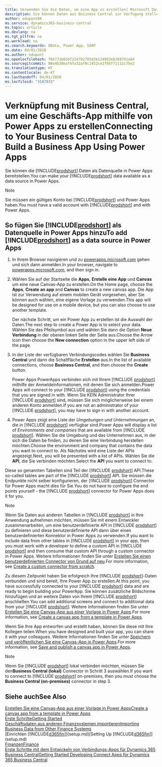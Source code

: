 ```yaml
---
title: Verwenden Sie die Daten, um eine App zu erstellen| Microsoft Docs
description: Sie können Daten aus Business Central zur Verfügung stellen und eine OData URL Ihrer Webdienste festlegen, um eine Geschäfts-App mithilfe von Power Apps zu erstellen.
author: edupont04
ms.service: dynamics365-business-central
ms.topic: article
ms.devlang: na
ms.tgt_pltfrm: na
ms.workload: na
ms.search.keywords: OData, Power App, SOAP
ms.date: 04/01/2020
ms.author: edupont
ms.openlocfilehash: f6b771b0107214702785d2b124983eb369741a84
ms.sourcegitcommit: 88e4b30eaf6fa32af0c1452ce2f85ff1111c75e2
ms.translationtype: HT
ms.contentlocale: de-AT
ms.lasthandoff: 04/01/2020
ms.locfileid: "3187933"
---
```

# <a name="connecting-to-your-business-central-data-to-build-a-business-app-using-power-apps"></a><span data-ttu-id="950cd-103">Verknüpfung mit Business Central, um eine Geschäfts-App mithilfe von Power Apps zu erstellen</span><span class="sxs-lookup"><span data-stu-id="950cd-103">Connecting to Your Business Central Data to Build a Business App Using Power Apps</span></span>

<span data-ttu-id="950cd-104">Sie können die [!INCLUDE[prodshort](includes/prodshort.md)] Daten als Datenquelle in Power Apps bereitstellen.</span><span class="sxs-lookup"><span data-stu-id="950cd-104">You can make your [!INCLUDE[prodshort](includes/prodshort.md)] data available as a data source in Power Apps.</span></span>  

> [!NOTE]  
> <span data-ttu-id="950cd-105">Sie müssen ein gültiges Konto bei [!INCLUDE[prodshort](includes/prodshort.md)] und Power Apps haben.</span><span class="sxs-lookup"><span data-stu-id="950cd-105">You must have a valid account with [!INCLUDE[prodshort](includes/prodshort.md)] and with Power Apps.</span></span>  

## <a name="to-add-prodshort-as-a-data-source-in-power-apps"></a><span data-ttu-id="950cd-106">So fügen Sie [!INCLUDE[prodshort](includes/prodshort.md)] als Datenquelle in Power Apps hinzu</span><span class="sxs-lookup"><span data-stu-id="950cd-106">To add [!INCLUDE[prodshort](includes/prodshort.md)] as a data source in Power Apps</span></span>

1. <span data-ttu-id="950cd-107">In Ihrem Browser navigieren und zu [powerapps.microsoft.com](https://powerapps.microsoft.com/) gehen und sich dann anmelden.</span><span class="sxs-lookup"><span data-stu-id="950cd-107">In your browser, navigate to [powerapps.microsoft.com](https://powerapps.microsoft.com/), and then sign in.</span></span>
2. <span data-ttu-id="950cd-108">Wählen Sie auf der Startseite die **Apps**, **Erstelle eine App** und **Canvas** um eine neue Canvas-App zu erstellen.</span><span class="sxs-lookup"><span data-stu-id="950cd-108">On the Home page, choose the **Apps**, **Create an app** and **Canvas** to create a new canvas app.</span></span> <span data-ttu-id="950cd-109">Die App ist zur Verwendung auf einem mobilen Gerät vorgesehen, aber Sie können auch wählen, eine eigene Vorlage zu verwenden.</span><span class="sxs-lookup"><span data-stu-id="950cd-109">This app will be designed for use on a mobile device, but you can also choose to use another template.</span></span>

    <span data-ttu-id="950cd-110">Der nächste Schritt, um ein Power App zu erstellen ist die Auswahl der Daten.</span><span class="sxs-lookup"><span data-stu-id="950cd-110">The next step to create a Power App is to select your data.</span></span> <span data-ttu-id="950cd-111">Wählen Sie das Pfeilsymbol aus und wählen Sie dann die Option **Neue Verbindung** in der oberen linken Seite der Seite aus.</span><span class="sxs-lookup"><span data-stu-id="950cd-111">Choose the Arrow icon then choose the **New connection** option in the upper left side of the page.</span></span>
3. <span data-ttu-id="950cd-112">In der Liste der verfügbaren Verbindungscodes wählen Sie **Business Central** und dann die Schaltfläche **Erstellen** aus.</span><span class="sxs-lookup"><span data-stu-id="950cd-112">In the list of available connections, choose **Business Central**, and then choose the **Create** button.</span></span>

    <span data-ttu-id="950cd-113">Power Apps PowerApps verbinden sich mit Ihrem [!INCLUDE [prodshort](includes/prodshort.md)] mithilfe der Anmeldeinformationen, mit denen Sie sich anmelden.</span><span class="sxs-lookup"><span data-stu-id="950cd-113">Power Apps will connect to your [!INCLUDE [prodshort](includes/prodshort.md)] using the credentials that you are signed in with.</span></span> <span data-ttu-id="950cd-114">Wenn Sie KEIN Administrator Ihrer [!INCLUDE [prodshort](includes/prodshort.md)] sind, müssen Sie sich möglicherweise bei einem anderen Konto anmelden.</span><span class="sxs-lookup"><span data-stu-id="950cd-114">If you are not an administrator of your [!INCLUDE [prodshort](includes/prodshort.md)], you may have to sign in with another account.</span></span>  

4. <span data-ttu-id="950cd-115">Power Apps zeigt eine Liste der *Umgebungen und Unternehmungen* an, die in [!INCLUDE [prodshort](includes/prodshort.md)] verfügbar sind.</span><span class="sxs-lookup"><span data-stu-id="950cd-115">Power Apps will display a list of *Environments and companies* that are available from [!INCLUDE [prodshort](includes/prodshort.md)].</span></span> <span data-ttu-id="950cd-116">Wählen Sie die Umgebung und das Unternehmen aus, in der sich die Daten be finden, zu denen Sie eine Verbindung herstellen möchten.</span><span class="sxs-lookup"><span data-stu-id="950cd-116">Choose the environment and company that contains the data you want to connect to.</span></span> <span data-ttu-id="950cd-117">Als Nächstes wird eine Liste der APIs angezeigt.</span><span class="sxs-lookup"><span data-stu-id="950cd-117">Next, you will be presented with a list of APIs.</span></span> <span data-ttu-id="950cd-118">Wählen Sie die **API**, die Sie verbinden möchten.</span><span class="sxs-lookup"><span data-stu-id="950cd-118">Select the **API** you want to connect to.</span></span>

<span data-ttu-id="950cd-119">Diese so genannten Tabellen sind Teil der [!INCLUDE [prodshort](includes/prodshort.md)] API.</span><span class="sxs-lookup"><span data-stu-id="950cd-119">These so-called tables are part of the [!INCLUDE [prodshort](includes/prodshort.md)] API.</span></span> <span data-ttu-id="950cd-120">Sie müssen die Endpunkte nicht selber konfigurieren, der [!INCLUDE [prodshort](includes/prodshort.md)] Connector für Power Apps macht dies für Sie.</span><span class="sxs-lookup"><span data-stu-id="950cd-120">You do not have to configure the end points yourself - the [!INCLUDE [prodshort](includes/prodshort.md)] connector for Power Apps does it for you.</span></span>  

> [!NOTE]
> <span data-ttu-id="950cd-121">Wenn Sie Daten aus anderen Tabellen in [!INCLUDE [prodshort](includes/prodshort.md)] in Ihre Anwendung aufnehmen möchten, müssen Sie mit einem Entwickler zusammenarbeiten, um eine benutzerdefinierte API in [!INCLUDE [prodshort](includes/prodshort.md)] zu definieren und diese benutzerdefinierte API dann über einen benutzerdefinierten Konnektor in Power Apps zu verwenden.</span><span class="sxs-lookup"><span data-stu-id="950cd-121">If you want to include data from other tables in [!INCLUDE [prodshort](includes/prodshort.md)] in your app, then you must work with a developer to define a custom API in [!INCLUDE [prodshort](includes/prodshort.md)] and then consume that custom API through a custom connector in Power Apps.</span></span> <span data-ttu-id="950cd-122">Weitere Informationen finden Sie unter [Erstellen Sie einen benutzerdefinierten Connector von Grund auf neu](/connectors/custom-connectors/define-blank).</span><span class="sxs-lookup"><span data-stu-id="950cd-122">For more information, see [Create a custom connector from scratch](/connectors/custom-connectors/define-blank).</span></span>  

<span data-ttu-id="950cd-123">Zu diesem Zeitpunkt haben Sie erfolgreich Ihre [!INCLUDE [prodshort](includes/prodshort.md)]-Daten verbunden und sind bereit, Ihre Power App zu erstellen.</span><span class="sxs-lookup"><span data-stu-id="950cd-123">At this point, you have successfully connected to your [!INCLUDE [prodshort](includes/prodshort.md)] data and are ready to begin building your PowerApp.</span></span> <span data-ttu-id="950cd-124">Sie können zusätzliche Bildschirme hinzufügen und an weitere Daten von Ihrem  [!INCLUDE [prodshort](includes/prodshort.md)] anschließen.</span><span class="sxs-lookup"><span data-stu-id="950cd-124">You can add additional screens and connect to additional data from your [!INCLUDE [prodshort](includes/prodshort.md)].</span></span> <span data-ttu-id="950cd-125">Weitere Informationen finden Sie unter [Erstellen Sie eine Canvas-App aus einer Vorlage in Power Apps](/powerapps/maker/canvas-apps/get-started-test-drive).</span><span class="sxs-lookup"><span data-stu-id="950cd-125">For more information, see [Create a canvas app from a template in Power Apps](/powerapps/maker/canvas-apps/get-started-test-drive).</span></span>  

<span data-ttu-id="950cd-126">Wenn Sie Ihre App entworfen und erstellt haben, können Sie diese mit Ihre Kollegen teilen.</span><span class="sxs-lookup"><span data-stu-id="950cd-126">When you have designed and built your app, you can share it with your colleagues.</span></span> <span data-ttu-id="950cd-127">Weitere Informationen finden Sie unter [Speichern und veröffentlichen Sie eine Canvas-App in Power Apps](/powerapps/maker/canvas-apps/save-publish-app).</span><span class="sxs-lookup"><span data-stu-id="950cd-127">For more information, see [Save and publish a canvas app in Power Apps](/powerapps/maker/canvas-apps/save-publish-app).</span></span>  

> [!NOTE]
> <span data-ttu-id="950cd-128">Wenn Sie [!INCLUDE [prodshort](includes/prodshort.md)] lokal verbinden möchten, müssen Sie den**Business Central (lokal)** Connector in Schritt 3 auswählen.</span><span class="sxs-lookup"><span data-stu-id="950cd-128">If you want to connect to [!INCLUDE [prodshort](includes/prodshort.md)] on-premises, then you must choose the **Business Central (on-premises)** connector in step 3.</span></span>  

## <a name="see-also"></a><span data-ttu-id="950cd-129">Siehe auch</span><span class="sxs-lookup"><span data-stu-id="950cd-129">See Also</span></span>

[<span data-ttu-id="950cd-130">Erstellen Sie eine Canvas-App aus einer Vorlage in Power Apps</span><span class="sxs-lookup"><span data-stu-id="950cd-130">Create a canvas app from a template in Power Apps</span></span>](/powerapps/maker/canvas-apps/get-started-test-drive)  
[<span data-ttu-id="950cd-131">Erste Schritte</span><span class="sxs-lookup"><span data-stu-id="950cd-131">Getting Started</span></span>](product-get-started.md)  
[<span data-ttu-id="950cd-132">Geschäftsdaten aus anderen Finanzsystemen importieren</span><span class="sxs-lookup"><span data-stu-id="950cd-132">Importing Business Data from Other Finance Systems</span></span>](across-import-data-configuration-packages.md)  
<span data-ttu-id="950cd-133">[Einrichten [!INCLUDE[d365fin](includes/d365fin_md.md)]](setup.md)</span><span class="sxs-lookup"><span data-stu-id="950cd-133">[Setting Up [!INCLUDE[d365fin](includes/d365fin_md.md)]](setup.md)</span></span>  
[<span data-ttu-id="950cd-134">Finanzen</span><span class="sxs-lookup"><span data-stu-id="950cd-134">Finance</span></span>](finance.md)  
[<span data-ttu-id="950cd-135">Erste Schritte mit dem Entwickeln von Verbindungs-Apps für Dynamics 365 Business Central</span><span class="sxs-lookup"><span data-stu-id="950cd-135">Getting Started Developing Connect Apps for Dynamics 365 Business Central</span></span>](/dynamics365/business-central/dev-itpro/developer/devenv-develop-connect-apps)  
